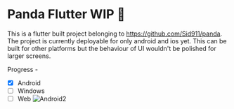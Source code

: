# Panda Flutter WIP 🚧

This is a flutter built project belonging to https://github.com/Sid911/panda. The project is currently deployable for only android and ios yet. This can be built for other platforms but the behaviour of UI wouldn't be polished for larger screens. 

Progress - 
- [x] Android
- [ ] Windows
- [ ] Web
![Android2](https://user-images.githubusercontent.com/27860105/168460691-4d540088-15a5-4f6a-80bb-e523ff479a49.png)
